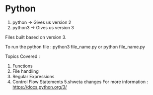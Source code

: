 # Python

1. python  -> Gives us version 2
2. python3 -> Gives us version 3

Files built based on version 3.

To run the python file :
python3 file_name.py 
or 
python file_name.py

Topics Covered :
1. Functions
2. File handling
3. Regular Expressions
4. Control Flow Statements
5.shweta changes
For more information :
https://docs.python.org/3/
